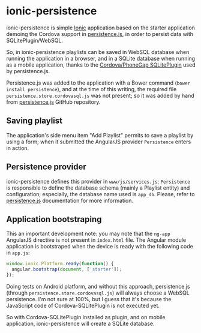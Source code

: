 ionic-persistence
=================

ionic-persistence is simple [Ionic](http://ionicframework.com/) application based on the starter application demoing the Cordova support in [persistence.js](https://github.com/coresmart/persistencejs), in order to persist data with SQLitePlugin/WebSQL.

So, in ionic-persistence playlists can be saved in WebSQL database when running the application in a browser, and in a SQLite database when running as a mobile application, thanks to the [Cordova/PhoneGap SQLitePlugin](https://github.com/brodysoft/Cordova-SQLitePlugin) used by persistence.js.

Persistence.js was added to the application with a Bower command (`bower install persistence`), and at the time of this writing, the required file `persistence.store.cordovasql.js` was not present; so it was added by hand from [persistence.js](https://github.com/coresmart/persistencejs) GitHub repository.

Saving playlist
---------------

The application's side menu item "Add Playlist" permits to save a playlist by using a form; when it submitted the AngularJS provider `Persistence` enters in action. 

Persistence provider
--------------------

ionic-persistence defines this provider in `www/js/services.js`; `Persistence` is responsible to define the database schema (mainly a Playlist entity) and configuration; especially, the database name used is `app_db`. Please, refer to [persistence.js](https://github.com/coresmart/persistencejs) documentation for more information.

Application bootstraping
-------------------------

This an important development note: you may note that the `ng-app` AngularJS directive is not present in `index.html` file. The Angular module application is bootstraped when the device is ready with the following code in `app.js`:

```javascript
window.ionic.Platform.ready(function() {
  angular.bootstrap(document, ['starter']);
});
```

Doing tests on Android platform, and without this approach, persistence.js (through `persistence.store.cordovasql.js`) will always choose a WebSQL persistence. I'm not sure at 100%, but I guess that it's because the JavaScript code of Cordova-SQLitePlugin is not executed yet.

So with Cordova-SQLitePlugin installed as plugin, and on mobile application, ionic-persistence will create a SQLite database.
